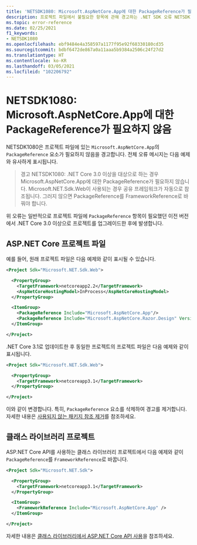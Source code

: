 ```yaml
---
title: 'NETSDK1080: Microsoft.AspNetCore.App에 대한 PackageReference가 필요하지 않음'
description: 프로젝트 파일에서 불필요한 항목에 관해 경고하는 .NET SDK 오류 NETSDK1080에 관해 알아봅니다.
ms.topic: error-reference
ms.date: 02/25/2021
f1_keywords:
- NETSDK1080
ms.openlocfilehash: ebf9484e4a358597a1177f95e92f68330180cd35
ms.sourcegitcommit: bdbf6472de867a0a11aaa5b9384a2506c24f27d2
ms.translationtype: HT
ms.contentlocale: ko-KR
ms.lasthandoff: 03/05/2021
ms.locfileid: "102206792"
---
```

# <a name="netsdk1080-packagereference-to-microsoftaspnetcoreapp-is-not-necessary"></a>NETSDK1080: Microsoft.AspNetCore.App에 대한 PackageReference가 필요하지 않음

NETSDK1080은 프로젝트 파일에 있는 `Microsoft.AspNetCore.App`의 `PackageReference` 요소가 필요하지 않음을 경고합니다. 전체 오류 메시지는 다음 예제와 유사하게 표시됩니다.

> 경고 NETSDK1080: .NET Core 3.0 이상을 대상으로 하는 경우 Microsoft.AspNetCore.App에 대한 PackageReference가 필요하지 않습니다. Microsoft.NET.Sdk.Web이 사용되는 경우 공유 프레임워크가 자동으로 참조됩니다. 그러지 않으면 PackageReference를 FrameworkReference로 바꿔야 합니다.

위 오류는 일반적으로 프로젝트 파일에 `PackageReference` 항목이 필요했던 이전 버전에서 .NET Core 3.0 이상으로 프로젝트를 업그레이드한 후에 발생합니다.

## <a name="aspnet-core-project-files"></a>ASP.NET Core 프로젝트 파일

예를 들어, 원래 프로젝트 파일은 다음 예제와 같이 표시될 수 있습니다.

```xml
<Project Sdk="Microsoft.NET.Sdk.Web">

  <PropertyGroup>
    <TargetFramework>netcoreapp2.2</TargetFramework>
    <AspNetCoreHostingModel>InProcess</AspNetCoreHostingModel>
  </PropertyGroup>

  <ItemGroup>
    <PackageReference Include="Microsoft.AspNetCore.App"/>
    <PackageReference Include="Microsoft.AspNetCore.Razor.Design" Version="2.2.0" PrivateAssets="All" />
  </ItemGroup>

</Project>
```

.NET Core 3.1로 업데이트한 후 동일한 프로젝트의 프로젝트 파일은 다음 예제와 같이 표시됩니다.

```xml
<Project Sdk="Microsoft.NET.Sdk.Web">

  <PropertyGroup>
    <TargetFramework>netcoreapp3.1</TargetFramework>
  </PropertyGroup>

</Project>
```

이와 같이 변경합니다. 특히, `PackageReference` 요소를 삭제하여 경고를 제거합니다. 자세한 내용은 [사용되지 않는 패키지 참조 제거](/aspnet/core/migration/22-to-30#remove-obsolete-package-references)를 참조하세요.

## <a name="class-library-project"></a>클래스 라이브러리 프로젝트

ASP.NET Core API를 사용하는 클래스 라이브러리 프로젝트에서 다음 예제와 같이 `PackageReference`를 `FrameworkReference`로 바꿉니다.

```xml
<Project Sdk="Microsoft.NET.Sdk">

  <PropertyGroup>
    <TargetFramework>netcoreapp3.1</TargetFramework>
  </PropertyGroup>

  <ItemGroup>
    <FrameworkReference Include="Microsoft.AspNetCore.App" />
  </ItemGroup>

</Project>
```

자세한 내용은 [클래스 라이브러리에서 ASP.NET Core API 사용](/aspnet/core/fundamentals/target-aspnetcore)을 참조하세요.
